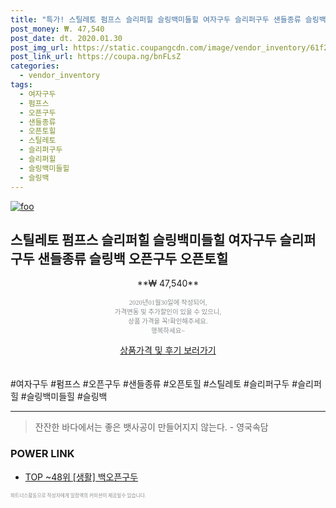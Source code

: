 ```yaml
--- 
title: "특가! 스틸레토 펌프스 슬리퍼힐 슬링백미들힐 여자구두 슬리퍼구두 샌들종류 슬링백 ..." 
post_money: ₩. 47,540 
post_date: dt. 2020.01.30 
post_img_url: https://static.coupangcdn.com/image/vendor_inventory/61f2/67c1b012e3ee9fac4b33c12bd7a7c7f13d768b77348e307e60e29e419485.jpg 
post_link_url: https://coupa.ng/bnFLsZ 
categories: 
  - vendor_inventory 
tags: 
  - 여자구두 
  - 펌프스 
  - 오픈구두 
  - 샌들종류 
  - 오픈토힐 
  - 스틸레토 
  - 슬리퍼구두 
  - 슬리퍼힐 
  - 슬링백미들힐 
  - 슬링백 
--- 
```

[![foo](https://static.coupangcdn.com/image/vendor_inventory/61f2/67c1b012e3ee9fac4b33c12bd7a7c7f13d768b77348e307e60e29e419485.jpg)](https://coupa.ng/bnFLsZ) 

## 스틸레토 펌프스 슬리퍼힐 슬링백미들힐 여자구두 슬리퍼구두 샌들종류 슬링백 오픈구두 오픈토힐 
<p style="text-align: center;">**₩ 47,540**</p> 
<p style="text-align: center;"><span style="color: #898c8f; font-family: Georgia,Times,serif; font-size: 0.75em;">2020년01월30일에 작성되어, <br>가격변동 및 추가할인이 있을 수 있으니,<br> 상품 가격을 꼭!확인해주세요.<br>행복하세요~</span> 
</p>	 
<div markdown="0" style="text-align: center;"><a href="https://coupa.ng/bnFLsZ" class="btn btn--success">상품가격 및 후기 보러가기</a></div> 
<br><br> 
  #여자구두 #펌프스 #오픈구두 #샌들종류 #오픈토힐 #스틸레토 #슬리퍼구두 #슬리퍼힐 #슬링백미들힐 #슬링백 
<hr> 

> 잔잔한 바다에서는 좋은 뱃사공이 만들어지지 않는다. - 영국속담 


### POWER LINK

* <a href="https://blog.naver.com/an0733/221789778856" target="_blank"> TOP ~48위 [생활] 백오픈구두</a>

<span style="color: #898c8f; font-family: Georgia,Times,serif; font-size: 0.55em;">파트너스활동으로 작성자에게 일정액의 커미션이 제공될수 있습니다.</span> 
